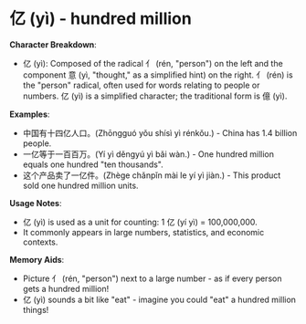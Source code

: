 # **亿 (yì) - hundred million**

**Character Breakdown**:  
- 亿 (yì): Composed of the radical 亻 (rén, "person") on the left and the component 意 (yì, "thought," as a simplified hint) on the right. 亻 (rén) is the "person" radical, often used for words relating to people or numbers. 亿 (yì) is a simplified character; the traditional form is 億 (yì).

**Examples**:  
- 中国有十四亿人口。(Zhōngguó yǒu shísì yì rénkǒu.) - China has 1.4 billion people.  
- 一亿等于一百百万。(Yí yì děngyú yì bǎi wàn.) - One hundred million equals one hundred "ten thousands".  
- 这个产品卖了一亿件。(Zhège chǎnpǐn mài le yí yì jiàn.) - This product sold one hundred million units.

**Usage Notes**:  
- 亿 (yì) is used as a unit for counting: 1 亿 (yí yì) = 100,000,000.  
- It commonly appears in large numbers, statistics, and economic contexts.

**Memory Aids**:  
- Picture 亻 (rén, "person") next to a large number - as if every person gets a hundred million!  
- 亿 (yì) sounds a bit like "eat" - imagine you could "eat" a hundred million things!